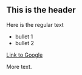 ## This is the header

Here is the regular text

* bullet 1
* bullet 2

[Link to Google](http://www.google.ca)

More text.
